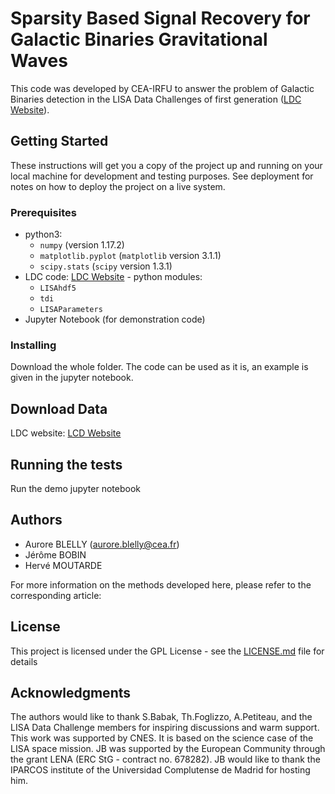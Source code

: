 # Sparsity Based Signal Recovery for Galactic Binaries Gravitational Waves

This code was developed by CEA-IRFU to answer the problem of Galactic Binaries detection in the LISA Data Challenges of first generation ([LDC Website](https://lisa-ldc.lal.in2p3.fr/ldc)).

## Getting Started

These instructions will get you a copy of the project up and running on your local machine for development and testing purposes. See deployment for notes on how to deploy the project on a live system.

### Prerequisites

* python3:
  - `numpy` (version 1.17.2)
  - `matplotlib.pyplot` (`matplotlib` version 3.1.1)
  - `scipy.stats` (`scipy` version 1.3.1)
* LDC code: [LDC Website](https://lisa-ldc.lal.in2p3.fr/ldc) - python modules:
  - `LISAhdf5`
  - `tdi`
  - `LISAParameters`
* Jupyter Notebook (for demonstration code)

### Installing

Download the whole folder. The code can be used as it is, an example is given in the jupyter notebook.

## Download Data

LDC website: [LCD Website](https://lisa-ldc.lal.in2p3.fr/ldc)

## Running the tests

Run the demo jupyter notebook

## Authors
* Aurore BLELLY (aurore.blelly@cea.fr)
* Jérôme BOBIN
* Hervé MOUTARDE

For more information on the methods developed here, please refer to the corresponding article:

## License

This project is licensed under the GPL License - see the [LICENSE.md](LICENSE.md) file for details

## Acknowledgments

The authors would like to thank S.Babak, Th.Foglizzo, A.Petiteau, and the LISA Data Challenge members for inspiring discussions and warm support. This work was supported by CNES. It is based on the science case of the LISA space mission. JB was supported by the European Community through the grant LENA (ERC StG - contract no. 678282). JB would like to thank the IPARCOS institute of the Universidad Complutense de Madrid for hosting him.

